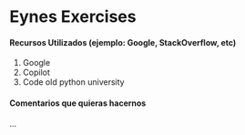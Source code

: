 # Eynes Exercises

#### Recursos Utilizados (ejemplo: Google, StackOverflow, etc)
1. Google
2. Copilot
3. Code old python university

#### Comentarios que quieras hacernos
...
